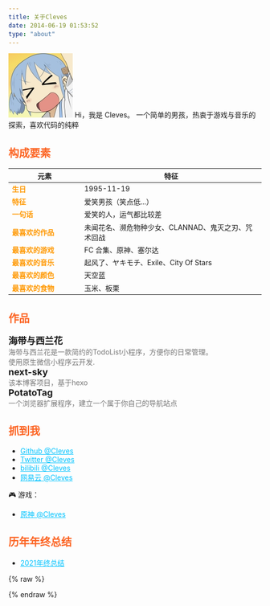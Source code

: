 ```yaml
---
title: 关于Cleves
date: 2014-06-19 01:53:52
type: "about"
---
```


<a href="/images/sidebar-card-avatar.png" class="fancybox fancybox.image" rel="group"><img src="/images/sidebar-card-avatar.png" /></a>
Hi，我是 Cleves。
一个简单的男孩，热衷于游戏与音乐的探索，喜欢代码的纯粹

## 构成要素

| 元素         | 特征                                                |
| ------------ | --------------------------------------------------- |
| 生日         | 1995-11-19                                          |
| 特征         | 爱笑男孩（笑点低...）                               |
| 一句话       | 爱笑的人，运气都比较差                              |
| 最喜欢的作品 | 未闻花名、濒危物种少女、CLANNAD、鬼灭之刃、咒术回战 |
| 最喜欢的游戏 | FC 合集、原神、塞尔达                               |
| 最喜欢的音乐 | 起风了、ヤキモチ、Exile、City Of Stars              |
| 最喜欢的颜色 | 天空蓝                                              |
| 最喜欢的食物 | 玉米、板栗                                          |

## 作品

<div class="work-wrap">
  <div class="work-title">
    海带与西兰花&nbsp;
    <a href="https://github.com/cleves0315/kelp-and-broccoli"><i class="fa fa-github" style="color: #333;"></i></a>
    <a href="https://6272-broccoli-puuzo-1302613116.tcb.qcloud.la/gh_e084921619aa_258.jpg?sign=c19734fbb394c0317577f5047b961767&t=1633508413" target="_blank"><i class="fa broccoli"></i></a>
  </div>
  <div class="work-desc">
    海带与西兰花是一款简约的TodoList小程序，方便你的日常管理。</br>
    使用原生微信小程序云开发.
  </div>
</div>

<div class="work-wrap">
  <div class="work-title">
    next-sky&nbsp;
    <a href="https://github.com/cleves0315/cleves0315.github.io"><i class="fa fa-github" style="color: #333;"></i></a>
  </div>
  <div class="work-desc">
    该本博客项目，基于hexo
  </div>
</div>

<div class="work-wrap">
  <div class="work-title">
    PotatoTag&nbsp;
    <a href="https://github.com/cleves0315/potato-tag"><i class="fa fa-github" style="color: #333;"></i></a>
    <i class="fa potato-sign"></i>
  </div>
  <div class="work-desc">
    一个浏览器扩展程序，建立一个属于你自己的导航站点
  </div>
</div>

## 抓到我

<ul>
    <li><a class="link" href="https://github.com/cleves0315">Github @Cleves</a></li>
    <li><a class="link" href="https://twitter.com/cleves0315">Twitter @Cleves</a></li>
    <li><a class="link" href="https://space.bilibili.com/53755614">bilibili @Cleves</a></li>
    <li><a class="link" href="https://music.163.com/#/user/home?id=314122865">网易云 @Cleves</a></li>
</ul>

🎮 游戏：

<ul>
    <li><a class="link" href="https://6272-broccoli-puuzo-1302613116.tcb.qcloud.la/yuanshen.png?sign=b6a6eb5ea064aaa22bb909acf03030fb&t=1633512431">原神 @Cleves</a></li>
</ul>

## 历年年终总结

<ul>
    <li><a class="link" href="/archives/25/#more">2021年终总结</a></li>
</ul>

{% raw %}

<style>
.post-body thead {
    display: none;
}

td:first-child {
    width: 130px;
    font-weight: bold;
    color: #ff9800;
}

h2 {
    color: #fc6423;
}

.work {
    margin-bottom: 25px;
}

.work-title {
    font-size: 18px;
    font-weight: 700;
}

.work-title a {
    margin-left: 5px;
    font-size: 18px;
}

.work-desc {
    color: #777;
}

.link {
    color: rgb(0,195,255);
}
.link:hover {
    color: rgba(0,195,255, .75);
}

.broccoli {
    width: 18px;
    height: 18px;
    transform: translateY(2px);
    background-size: 100%;
    background-image: url(https://6272-broccoli-puuzo-1302613116.tcb.qcloud.la/broccoli.png?sign=7a71e8a11a31d13adccb19412f388722&t=1633508945)
}

.work-desc img:first-child {
    display: inline;
    vertical-align: top;
    margin-left: 10px !important;
}

.post-body img {
    display: inline;
    vertical-align: top;
}

.post-body li a {
    margin-right: 10px;
}
</style>

{% endraw %}
